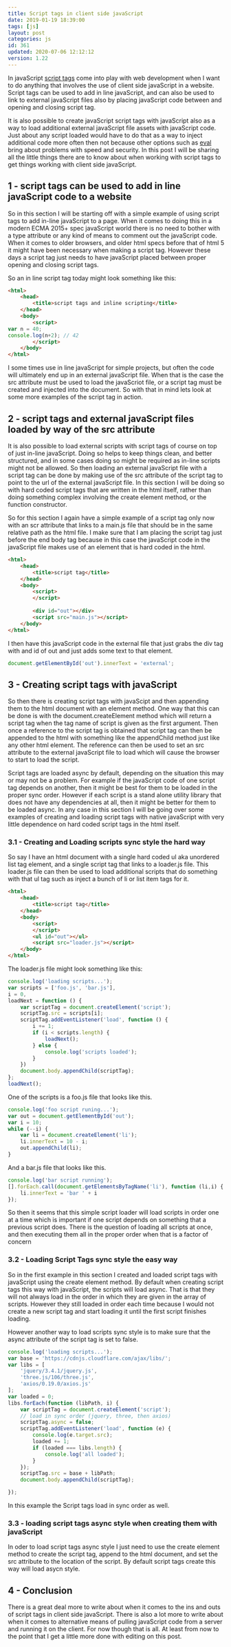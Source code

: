 ```yaml
---
title: Script tags in client side javaScript
date: 2019-01-19 18:39:00
tags: [js]
layout: post
categories: js
id: 361
updated: 2020-07-06 12:12:12
version: 1.22
---
```


In javaScript [script tags](https://developer.mozilla.org/en-US/docs/Web/HTML/Element/script) come into play with web development when I want to do anything that involves the use of client side javaScript in a website. Script tags can be used to add in line javaScript, and can also be used to link to external javaScript files also by placing javaScript code between and opening and closing script tag. 

It is also possible to create javaScript script tags with javaScript also as a way to load additional external javaScript file assets with javaScript code. Just about any script loaded would have to do that as a way to inject additional code more often then not because other options such as [eval](/2019/09/09/js-eval/) bring about problems with speed and security. In this post I will be sharing all the little things there are to know about when working with script tags to get things working with client side javaScript.

<!-- more -->

## 1 - script tags can be used to add in line javaScript code to a website

So in this section I will be starting off with a simple example of using script tags to add in-line javaScript to a page. When it comes to doing this in a modern ECMA 2015+ spec javaScript world there is no need to bother with a type attribute or any kind of means to comment out the javaScript code. When it comes to older browsers, and older html specs before that of html 5 it might have been necessary when making a script tag. However these days a script tag just needs to have javaScript placed between proper opening and closing script tags.

So an in line script tag today might look something like this:

```html
<html>
    <head>
        <title>script tags and inline scripting</title>
    </head>
    <body>
        <script>
var n = 40;
console.log(n+2); // 42
        </script>
    </body>
</html>
```

I some times use in line javaScript for simple projects, but often the code will ultimately end up in an external javaScript file. When that is the case the src attribute must be used to load the javaScriot file, or a script tag must be created and injected into the document. So with that in mind lets look at some more examples of the script tag in action.

## 2 - script tags and external javaScript files loaded by way of the src attribute

It is also possible to load external scripts with script tags of course on top of just in-line javaScript. Doing so helps to keep things clean, and better structured, and in some cases doing so might be required as in-line scripts might not be allowed. So then loading an external javaScript file with a script tag can be done by making use of the src attribute of the script tag to point to the url of the external javaScript file. In this section I will be doing so with hard coded script tags that are written in the html itself, rather than doing something complex involving the create element method, or the function constructor.

So for this section I again have a simple example of a script tag only now with an scr attribute that links to a main.js file that should be in the same relative path as the html file. I make sure that I am placing the script tag just before the end body tag because in this case the javaScript code in the javaScript file makes use of an element that is hard coded in the html.

```html
<html>
    <head>
        <title>script tag</title>
    </head>
    <body>
        <script>
        </script>
        
        <div id="out"></div>
        <script src="main.js"></script>
    </body>
</html>
```

I then have this javaScript code in the external file that just grabs the div tag with and id of out and just adds some text to that element.

```js
document.getElementById('out').innerText = 'external';
```

## 3 - Creating script tags with javaScript

So then there is creating script tags with javaScipt and then appending them to the html document with an element method. One way that this can be done is with the document.createElement method which will return a script tag when the tag name of script is given as the first argument. Then once a reference to the script tag is obtained that script tag can then be appended to the html with something like the appendChild method just like any other html element. The reference can then be used to set an src attribute to the external javaScript file to load which will cause the browser to start to load the script.

Script tags are loaded async by default, depending on the situation this may or may not be a problem. For example if the javaScript code of one script tag depends on another, then it might be best for them to be loaded in the proper sync order. However if each script is a stand alone utility library that does not have any dependencies at all, then it might be better for them to be loaded async. In any case in this section I will be going over some examples of creating and loading script tags with native javaScript with very little dependence on hard coded script tags in the html itself.

### 3.1 - Creating and Loading scripts sync style the hard way

So say I have an html document with a single hard coded ul aka unordered list tag element, and a single script tag that links to a loader.js file. This loader.js file can then be used to load additional scripts that do something with that ul tag such as inject a bunch of li or list item tags for it.

```html
<html>
    <head>
        <title>script tag</title>
    </head>
    <body>
        <script>
        </script>
        <ul id="out"></ul>
        <script src="loader.js"></script>
    </body>
</html>
```

The loader.js file might look something like this:

```js
console.log('loading scripts...');
var scripts = ['foo.js', 'bar.js'],
i = 0,
loadNext = function () {
    var scriptTag = document.createElement('script');
    scriptTag.src = scripts[i];
    scriptTag.addEventListener('load', function () {
        i += 1;
        if (i < scripts.length) {
            loadNext();
        } else {
            console.log('scripts loaded');
        }
    })
    document.body.appendChild(scriptTag);
};
loadNext();
```

One of the scripts is a foo.js file that looks like this.

```js
console.log('foo script runing...');
var out = document.getElementById('out');
var i = 10;
while (--i) {
    var li = document.createElement('li');
    li.innerText = 10 - i;
    out.appendChild(li);
}
```

And a bar.js file that looks like this.

```js
console.log('bar script running');
[].forEach.call(document.getElementsByTagName('li'), function (li,i) {
    li.innerText = 'bar ' + i
});
```

So then it seems that this simple script loader will load scripts in order one at a time which is important if one script depends on something that a previous script does. There is the question of loading all scripts at once, and then executing them all in the proper order when that is a factor of concern

### 3.2 - Loading Script Tags sync style the easy way

So in the first example in this section I created and loaded script tags with javaScript using the create element method. By default when creating script tags this way with javaScript, the scripts will load async. That is that they will not always load in the order in which they are given in the array of scripts. However they still loaded in order each time because I would not create a new script tag and start loading it until the first script finishes loading.

However another way to load scripts sync style is to make sure that the async attribute of the script tag is set to false.

```js
console.log('loading scripts...');
var base = 'https://cdnjs.cloudflare.com/ajax/libs/';
var libs = [
    'jquery/3.4.1/jquery.js',
    'three.js/106/three.js',
    'axios/0.19.0/axios.js'
];
var loaded = 0;
libs.forEach(function (libPath, i) {
    var scriptTag = document.createElement('script');
    // load in sync order (jquery, three, then axios)
    scriptTag.async = false;
    scriptTag.addEventListener('load', function (e) {
        console.log(e.target.src);
        loaded += 1;
        if (loaded === libs.length) {
            console.log('all loaded');
        }
    });
    scriptTag.src = base + libPath;
    document.body.appendChild(scriptTag);

});
```

In this example the Script tags load in sync order as well.

### 3.3 - loading script tags async style when creating them with javaScript

In oder to load script tags async style I just need to use the create element method to create the script tag, append to the html document, and set the src attribute to the location of the script. By default script tags create this way will load asycn style.

## 4 - Conclusion

There is a great deal more to write about when it comes to the ins and outs of script tags in client side javaScript. There is also a lot more to write about when it comes to alternative means of pulling javaScript code from a server and running it on the client. For now though that is all. At least from now to the point that I get a little more done with editing on this post.